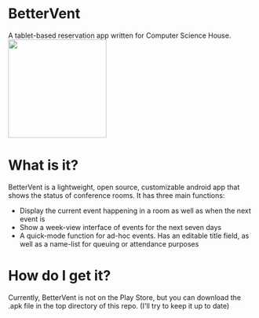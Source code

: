 # BetterVent
A tablet-based reservation app written for Computer Science House.
<br>
<img src="https://github.com/WillNilges/BetterVent/blob/master/app/src/main/images/bettervent%20logo.png" width="200" height="200">

# What is it?
BetterVent is a lightweight, open source, customizable android app that shows the status of conference rooms.
It has three main functions:
- Display the current event happening in a room as well as when the next event is
- Show a week-view interface of events for the next seven days
- A quick-mode function for ad-hoc events. Has an editable title field, as well as a name-list for queuing or attendance purposes

# How do I get it?
Currently, BetterVent is not on the Play Store, but you can download the .apk file in the top directory of this repo.
(I'll try to keep it up to date)
